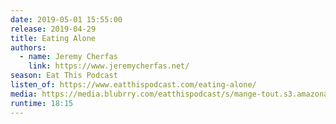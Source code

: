 ```yaml
---
date: 2019-05-01 15:55:00
release: 2019-04-29
title: Eating Alone
authors:
  - name: Jeremy Cherfas
    link: https://www.jeremycherfas.net/
season: Eat This Podcast
listen_of: https://www.eatthispodcast.com/eating-alone/
media: https://media.blubrry.com/eatthispodcast/s/mange-tout.s3.amazonaws.com/2019/eating-alone.mp3
runtime: 18:15
---
```

